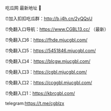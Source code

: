 吃瓜网 最新地址 👋 

⏰加入扣扣吃瓜群：http://b.j4h.cn/2yQQsU

⏰免翻入口导航：https://www.CGBL13.cc/  （最新）

⏰免翻入口6：https://fhde.mjucgbl.com/

⏰免翻入口5：https://5451846.mjucgbl.com/

⏰免翻入口4：https://blcgw.mjucgbl.com/

⏰免翻入口3：https://cgbl.mjucgbl.com/

⏰免翻入口2：https://ccggbl.mjucgbl.com/

⏰免翻入口1：https://kbrcgbl.com/

telegram:https://t.me/cgblzx


